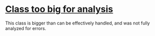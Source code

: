 # [Class too big for analysis](https://spotbugs.readthedocs.io/en/latest/bugDescriptions.html#SKIPPED_CLASS_TOO_BIG)

This class is bigger than can be effectively handled, and was not fully analyzed for errors.